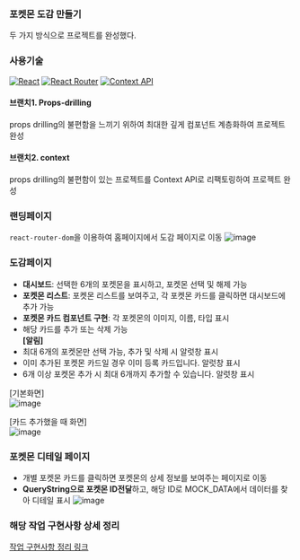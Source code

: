 ### 포켓몬 도감 만들기
두 가지 방식으로 프로젝트를 완성했다.
### 사용기술
[![React](https://img.shields.io/badge/React-61DAFB?logo=react&logoColor=white)](https://reactjs.org/)
[![React Router](https://img.shields.io/badge/React_Router-CA4245?logo=react-router&logoColor=white)](https://reactrouter.com/)
[![Context API](https://img.shields.io/badge/Context_API-6CC24A?logo=react&logoColor=white)](https://reactjs.org/docs/context.html)
#### 브랜치1. Props-drilling
props drilling의 불편함을 느끼기 위하여 최대한 깊게 컴포넌트 계층화하여 프로젝트 완성
#### 브랜치2. context
props drilling의 불편함이 있는 프로젝트를 Context API로 리팩토링하여 프로젝트 완성

### 랜딩페이지
`react-router-dom`을 이용하여 홈페이지에서 도감 페이지로 이동
![image](https://github.com/user-attachments/assets/50ac6f24-dc16-4349-9541-4d5461b53a76)

### 도감페이지
- **대시보드**: 선택한 6개의 포켓몬을 표시하고, 포켓몬 선택 및 해제 가능
- **포켓몬 리스트**: 포켓몬 리스트를 보여주고, 각 포켓몬 카드를 클릭하면 대시보드에 추가 가능
- **포켓몬 카드 컴포넌트 구현**: 각 포켓몬의 이미지, 이름, 타입 표시
- 해당 카드를 추가 또는 삭제 가능 <br>
**[알림]**
- 최대 6개의 포켓몬만 선택 가능, 추가 및 삭제 시 알럿창 표시
- 이미 추가된 포켓몬 카드일 경우 이미 등록 카드입니다. 알럿창 표시
- 6개 이상 포켓몬 추가 시 최대 6개까지 추가할 수 있습니다. 알럿창 표시

[기본화면] <br>
![image](https://github.com/user-attachments/assets/38cc55ab-fca6-4c21-8dc9-6cd2da1b2b04)

[카드 추가했을 때 화면] <br>
![image](https://github.com/user-attachments/assets/d39eb8a1-8ae3-4f6e-93a3-7fc09a8cc649)

### 포켓몬 디테일 페이지
- 개별 포켓몬 카드를 클릭하면 포켓몬의 상세 정보를 보여주는 페이지로 이동
- **QueryString으로 포켓몬 ID전달**하고, 해당 ID로 MOCK_DATA에서 데이터를 찾아 디테일 표시
![image](https://github.com/user-attachments/assets/e2ea8a5d-b90c-48d8-9157-9685747fe3f1)

### 해당 작업 구현사항 상세 정리 
[작업 구현사항 정리 링크](https://velog.io/@rooftop7788/%EA%B0%9C%EC%9D%B8-%ED%94%84%EB%A1%9C%EC%A0%9D%ED%8A%B81-%ED%8F%AC%EC%BC%93%EB%AA%AC-%EB%8F%84%EA%B0%90)
